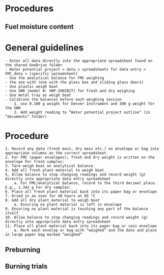 Procedures
==========

Fuel moisture content
---------------------

# General guidelines
    - Enter all data directly into the appropriate spreadsheet found on the shared OneDrive folder 
    - Water potential project > data > spreadsheets for data entry > FMC_data > [specific spreadsheet]
    - Use the analytical balance for FMC weighing
    - the one with (one with the glass box and sliding glass doors)
    - Use plastic weigh boat
    - Use VWR (model #: VWP-2002B2T) for fresh and dry weighing
    - Use metal tray as weigh boat
    - Calibrate the balances before each weighing session 
        1. use 0.100 g weight for Denver Instrument and 300 g weight for the VWR
        2. Add weight reading to “Water potential project outline” (in “documents” folder)

# Procedure

    1. Record any data (fresh mass, dry mass etc.) on envelope or bag into appropriate columns on the correct spreadsheet
    2. For FMC (paper envelopes); fresh and dry weight is written on the envelope For fresh samples:
    3. Tare weigh boat on analytical balance
    4. Add all fresh plant material to weigh boat
    5. Allow balance to stop changing readings and record weight (g) directly into appropriate data entry spreadsheet
        a. For FMC/analytical balance, record to the third decimal place. E.g., 1.342 g For dry samples:
    6. Place all fresh plant material back into its paper bag or envelope
    7. Dried in an oven for 48 hours at 65 °C
    8. Add all dry plant material to weigh boat
        a. Ensuring no plant material is left in envelope
    9. Ensuring no plant material is touching any part of the balance itself
    10. Allow balance to stop changing readings and record weight (g) directly into appropriate data entry spreadsheet
    11. Place all plant material back into its paper bag or coin envelope
        a. Mark each envelop or bag with “weighed” and the date and place in large paper bag marked “weighed”


Preburning
----------

Burning trials
--------------
